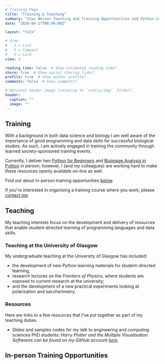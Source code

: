```yaml
---
# Training Page
title: "Training & Teaching"
summary: "Chas Nelson Teaching and Training Opportunities and Python Courses"
date: "2020-04-17T00:00:00Z"

layout: "talk"

# View.
#   1 = List
#   2 = Compact
#   3 = Card
view: 3

reading_time: false  # Show estimated reading time?
share: true  # Show social sharing links?
profile: true  # Show author profile?
comments: false  # Show comments?

# Optional header image (relative to `static/img/` folder).
header:
  caption: ""
  image: ""
---
```


## Training

With a background in both data science and biology I am well aware of the importance of good programming and data skills for successful biological studies.
As such, I am actively engaged in training the community through learned society-sponsored training events.

Currently, I deliver two [Python for Beginners](https://github.com/ChasNelson1990/python-zero-to-hero-beginners-course) and [Bioimage Analysis in Python](https://github.com/IAFIG-RMS/Python-for-Bioimage-Analysis) in person; however, I (and my colleagues) are working hard to make these resources openly available on-line as well.

Find out about in-person training opportunities [below](#in-person-training-opportunities).

If you're interested in organising a training course where you work, please [contact me](/index.html#contact).

## Teaching

My teaching interests focus on the development and delivery of resources that enable student-directed learning of programming languages and data skills.

### Teaching at the University of Glasgow

My undergraduate teaching at the University of Glasgow has included:

* the development of new Python learning materials for student-directed learning,
* research lectures on the <em>Frontiers of Physics</em>, where students are exposed to current research at the university; 
* and the development of a new practical experiments looking at polarisation and saccharimetry.

### Resources

Here are links to a few resources that I've put together as part of my teaching duties.

  * Slides and samples codes for my talk to engineering and computing sciences PhD students: _Harry Plotter and the Multiple Visualisation Softwares can be found on my GitHub account [here](https://github.com/ChasNelson1990/harry-plotter-resources)._

## In-person Training Opportunities

<br/>
